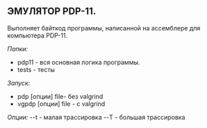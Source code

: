 ## ЭМУЛЯТОР PDP-11.

Выполняет байткод программы, написанной на ассемблере для компьютера PDP-11.

*Папки:*
- pdp11 - вся основная логика программы.
- tests - тесты



*Запуск:*
- pdp [опции] file- без valgrind
- vgpdp [опции] file - c valgrind




*Опции:*
--t  - малая трассировка
--T  - большая трассировка
